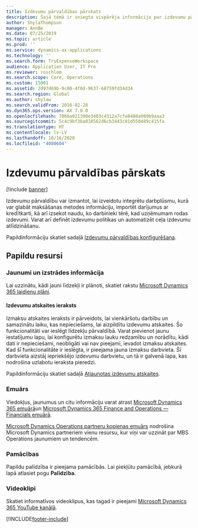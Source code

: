 ```yaml
---
title: Izdevumu pārvaldības pārskats
description: Šajā tēmā ir sniegta vispārēja informācija par izdevumu pārvaldību un saitēm uz papildu resursiem. Izdevumu pārvaldību var izmantot, lai izveidotu integrētu darbplūsmu, kurā var glabāt maksāšanas metodes informāciju, importēt darījumus ar kredītkarti, kā arī izsekot naudu, ko darbinieki tērē, kad uzņēmumam rodas izdevumi.
author: ShylaThompson
manager: AnnBe
ms.date: 07/25/2019
ms.topic: article
ms.prod: ''
ms.service: dynamics-ax-applications
ms.technology: ''
ms.search.form: TrvExpenseWorkspace
audience: Application User, IT Pro
ms.reviewer: roschlom
ms.search.scope: Core, Operations
ms.custom: 15001
ms.assetid: 2d97d69b-9c08-4f0d-9637-68759fd34d34
ms.search.region: Global
ms.author: shylaw
ms.search.validFrom: 2016-02-28
ms.dyn365.ops.version: AX 7.0.0
ms.openlocfilehash: 7066a021390e3403c4312a7cfe8488a989b9aaa3
ms.sourcegitcommit: 5c4c9bf3ba018562d6cb3443c01d550489c415fa
ms.translationtype: HT
ms.contentlocale: lv-LV
ms.lasthandoff: 10/16/2020
ms.locfileid: "4080604"
---
```

# <a name="expense-management-overview"></a>Izdevumu pārvaldības pārskats

[!include [banner](../includes/banner.md)]

Izdevumu pārvaldību var izmantot, lai izveidotu integrētu darbplūsmu, kurā var glabāt maksāšanas metodes informāciju, importēt darījumus ar kredītkarti, kā arī izsekot naudu, ko darbinieki tērē, kad uzņēmumam rodas izdevumi. Varat arī definēt izdevumu politikas un automatizēt ceļa izdevumu atlīdzināšanu.

Papildinformāciju skatiet sadaļā [Izdevumu pārvaldības konfigurēšana](plan-expense-management.md).

## <a name="additional-resources"></a>Papildu resursi

### <a name="whats-new-and-in-development"></a>Jaunumi un izstrādes informācija

Lai uzzinātu, kādi jauni līdzekļi ir plānoti, skatiet rakstu [Microsoft Dynamics 365 laidienu plāni](https://go.microsoft.com/fwlink/?linkid=2010158).

#### <a name="expense-report-entry"></a>Izdevumu atskaites ieraksts

Izmaksu atskaites ieraksts ir pārveidots, lai vienkāršotu darbību un samazinātu laiku, kas nepieciešams, lai aizpildītu izdevumu atskaites. Šo funkcionalitāti var ieslēgt līdzekļu pārvaldībā. Varat pievienot jaunu iestatījumu lapu, lai konfigurētu izmaksu lauku redzamību un norādītu, kādi dati ir nepieciešami, neobligāti vai nav pieejami, ievadot izmaksu atskaites. Kad šī funkcionalitāte ir ieslēgta, ir pieejama jauna izmaksu darbvieta. Šī darbvieta aizstāj iepriekšējo izdevumu darbvietu, un tā ir galvenā lapa, kas nodrošina uzlabotu ieraksta pieredzi.

Papildinformāciju skatiet sadaļā [Atjaunotas izdevumu atskaites](ExpenseWorkspaceNew.md).

### <a name="blogs"></a>Emuārs

Viedokļus, jaunumus un citu informāciju varat atrast [Microsoft Dynamics 365 emuārā](https://community.dynamics.com/b/msftdynamicsblog?c=Enterprise)un [Microsoft Dynamics 365 Finance and Operations — Financials emuārā](https://community.dynamics.com/365/financeandoperations/b/financials).

[Microsoft Dynamics Operations partneru kopienas emuārs](https://community.dynamics.com/partner/b/operationspartnercommunityblog) nodrošina Microsoft Dynamics partneriem vienu resursu, kur viņi var uzzināt par MBS Operations jaunumiem un tendencēm.

### <a name="task-guides"></a>Pamācības

Papildu palīdzība ir pieejama pamācībās. Lai piekļūtu pamācībā, jebkurā lapā atlasiet pogu **Palīdzība**.

### <a name="videos"></a>Videoklipi

Skatiet informatīvos videoklipus, kas tagad ir pieejami [Microsoft Dynamics 365 YouTube kanālā](https://www.youtube.com/channel/UCJGCg4rB3QSs8y_1FquelBQ).


[!INCLUDE[footer-include](../includes/footer-banner.md)]